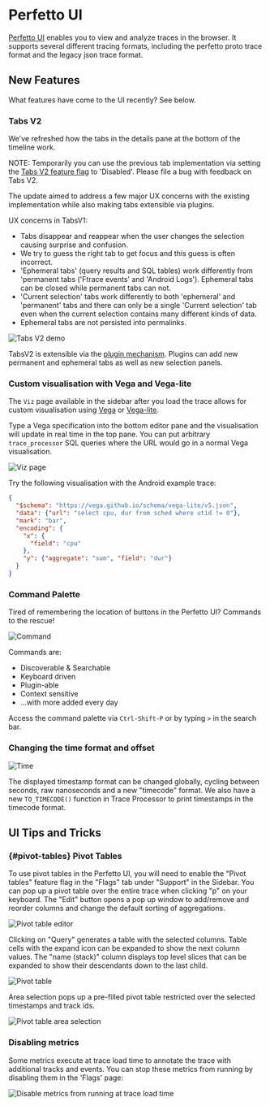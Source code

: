 # Perfetto UI

[Perfetto UI](https://ui.perfetto.dev) enables you to view and analyze traces in
the browser. It supports several different tracing formats, including the
perfetto proto trace format and the legacy json trace format.

## New Features
What features have come to the UI recently? See below.

### Tabs V2

We've refreshed how the tabs in the details pane at the bottom of the
timeline work.

NOTE: Temporarily you can use the previous tab implementation via
setting the [Tabs V2 feature flag](http://ui.perfetto.dev/#!/flags) to
'Disabled'. Please file a bug with feedback on Tabs V2.

The update aimed to address a few major UX concerns with the existing
implementation while also making tabs extensible via plugins.

UX concerns in TabsV1:
- Tabs disappear and reappear when the user changes the selection causing surprise and confusion.
- We try to guess the right tab to get focus and this guess is often incorrect.
- 'Ephemeral tabs' (query results and SQL tables) work differently from
  'permanent tabs ('Ftrace events' and 'Android Logs'). Ephemeral tabs can be closed while permanent tabs can not.
- 'Current selection' tabs work differently to both 'ephemeral' and 'permanent' tabs and there can only be a single 'Current selection' tab
  even when the current selection contains many different kinds of data.
- Ephemeral tabs are not persisted into permalinks.

![Tabs V2 demo](https://storage.googleapis.com/perfetto-misc/feature-tabs-v2.gif)

TabsV2 is extensible via the [plugin mechanism](/docs/contributing/ui-plugins).
Plugins can add new permanent and ephemeral tabs as well as new selection panels.

### Custom visualisation with Vega and Vega-lite

The `Viz` page available in the sidebar after you load the trace allows
for custom visualisation using [Vega](https://vega.github.io/vega/) or
[Vega-lite](https://vega.github.io/vega-lite/docs/).

Type a Vega specification into the bottom editor pane and the
visualisation will update in real time in the top pane.
You can put arbitrary `trace_processor` SQL queries where the URL would
go in a normal Vega visualisation.

![Viz page](https://storage.googleapis.com/perfetto-misc/feature-viz-page.png)

Try the following visualisation with the Android example trace:

```json
{
  "$schema": "https://vega.github.io/schema/vega-lite/v5.json",
  "data": {"url": "select cpu, dur from sched where utid != 0"},
  "mark": "bar",
  "encoding": {
    "x": {
      "field": "cpu"
    },
    "y": {"aggregate": "sum", "field": "dur"}
  }
}
```

### Command Palette
Tired of remembering the location of buttons in the Perfetto UI?
Commands to the rescue!

![Command](https://storage.googleapis.com/perfetto-misc/feature-command-palette.gif)

Commands are:
- Discoverable & Searchable
- Keyboard driven
- Plugin-able
- Context sensitive
- ...with more added every day

Access the command palette via `Ctrl-Shift-P` or by typing `>` in the
search bar.

### Changing the time format and offset

![Time](https://storage.googleapis.com/perfetto-misc/feature-time.gif)

The displayed timestamp format can be changed globally, cycling between seconds, raw nanoseconds and a new "timecode" format.
We also have a new `TO_TIMECODE()` function in Trace Processor to print timestamps in the timecode format.

## UI Tips and Tricks

### {#pivot-tables} Pivot Tables

To use pivot tables in the Perfetto UI, you will need to enable the
"Pivot tables" feature flag in the "Flags" tab under "Support" in the Sidebar.
You can pop up a pivot table over the entire trace when clicking "p" on your
keyboard. The "Edit" button opens a pop up window to add/remove and reorder
columns and change the default sorting of aggregations.

![Pivot table editor](/docs/images/pivot-tables/pivot-table-editor.png)

Clicking on "Query" generates a table with the selected columns.
Table cells with the expand icon can be expanded to show the next column values.
The "name (stack)" column displays top level slices that can be expanded to show
their descendants down to the last child.

![Pivot table](/docs/images/pivot-tables/pivot-table.png)

Area selection pops up a pre-filled pivot table restricted over the selected
timestamps and track ids.

![Pivot table area selection](/docs/images/pivot-tables/pivot-table-area-selection.png)

### Disabling metrics

Some metrics execute at trace load time to annotate the trace with
additional tracks and events. You can stop these metrics from
running by disabling them in the 'Flags' page:

![Disable metrics from running at trace load time](/docs/images/perfetto-ui-disable-metrics.png)


